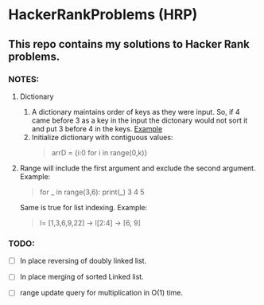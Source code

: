 # HackerRankProblems (HRP)
## This repo contains my solutions to Hacker Rank problems.

### NOTES:
1. Dictionary
    1. A dictionary maintains order of keys as they were input. So, if 4 came before 3 as a key in the input the dictonary would not sort it and put 3 before 4 in the keys. [Example](/UnNecCompliProblems/UNCP8.py)
    1. Initialize dictionary with contiguous values:
        > arrD = {i:0 for i in range(0,k)}
1. Range will include the first argument and exclude the second argument. Example:
    >for _ in range(3,6):
    >   print(_)
    >3
    >4
    >5

    Same is true for list indexing. Example:
    > l= [1,3,6,9,22] -> l[2:4] -> [6, 9]

### TODO:
- [ ] In place reversing of doubly linked list.
- [ ] In place merging of sorted Linked list.
- [ ] range update query for multiplication in O(1) time.


